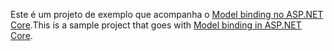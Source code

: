 <span data-ttu-id="a8e90-101">Este é um projeto de exemplo que acompanha o [Model binding no ASP.NET Core](https://docs.microsoft.com/aspnet/core/mvc/models/model-binding).</span><span class="sxs-lookup"><span data-stu-id="a8e90-101">This is a sample project that goes with [Model binding in ASP.NET Core](https://docs.microsoft.com/aspnet/core/mvc/models/model-binding).</span></span>
